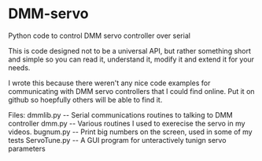 # DMM-servo
Python code to control DMM servo controller over serial

This is code designed not to be a universal API, but rather something short and simple so you can read it, understand it, modify it and extend it for your needs.

I wrote this because there weren't any nice code examples for communicating with DMM servo controllers that I could find online.  Put it on github so hoepfully others will be able to find it.

Files:
dmmlib.py    -- Serial communications routines to talking to DMM controller
dmm.py       -- Various routines I used to exerecise the servo in my videos.
bugnum.py    -- Print big numbers on the screen, used in some of my tests
ServoTune.py -- A GUI program for unteractively tunign servo parameters


